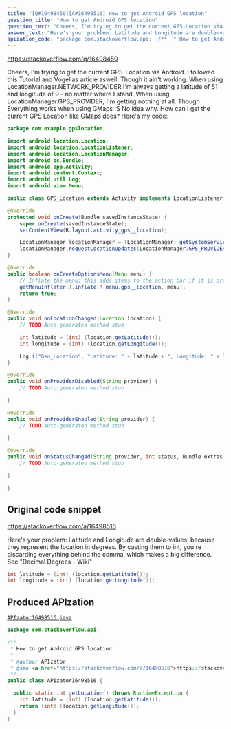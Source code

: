 ```yaml
---
title: "[Q#16498450][A#16498516] How to get Android GPS location"
question_title: "How to get Android GPS location"
question_text: "Cheers, I'm trying to get the current GPS-Location via Android. I followed this Tutorial and Vogellas article aswell. Though it ain't working. When using LocationManager.NETWORK_PROVIDER I'm always getting a latitude of 51 and longitude of 9 - no matter where I stand. When using LocationManager.GPS_PROVIDER, I'm getting nothing at all. Though Everything works when using GMaps :S No idea why. How can I get the current GPS Location like GMaps does? Here's my code:"
answer_text: "Here's your problem: Latitude and Longitude are double-values, because they represent the location in degrees. By casting them to int, you're discarding everything behind the comma, which makes a big difference. See \"Decimal Degrees - Wiki\""
apization_code: "package com.stackoverflow.api;  /**  * How to get Android GPS location  *  * @author APIzator  * @see <a href=\"https://stackoverflow.com/a/16498516\">https://stackoverflow.com/a/16498516</a>  */ public class APIzator16498516 {    public static int getLocation() throws RuntimeException {     int latitude = (int) (location.getLatitude());     return (int) (location.getLongitude());   } }"
---
```


https://stackoverflow.com/q/16498450

Cheers, I&#x27;m trying to get the current GPS-Location via Android. I followed this Tutorial and Vogellas article aswell. Though it ain&#x27;t working. When using LocationManager.NETWORK_PROVIDER I&#x27;m always getting a latitude of 51 and longitude of 9 - no matter where I stand. When using LocationManager.GPS_PROVIDER, I&#x27;m getting nothing at all.
Though Everything works when using GMaps :S No idea why. How can I get the current GPS Location like GMaps does?
Here&#x27;s my code:


```java
package com.example.gpslocation;

import android.location.Location;
import android.location.LocationListener;
import android.location.LocationManager;
import android.os.Bundle;
import android.app.Activity;
import android.content.Context;
import android.util.Log;
import android.view.Menu;

public class GPS_Location extends Activity implements LocationListener {

@Override
protected void onCreate(Bundle savedInstanceState) {
    super.onCreate(savedInstanceState);
    setContentView(R.layout.activity_gps__location);

    LocationManager locationManager = (LocationManager) getSystemService(Context.LOCATION_SERVICE);
    locationManager.requestLocationUpdates(LocationManager.GPS_PROVIDER, 0, 0, this);
}

@Override
public boolean onCreateOptionsMenu(Menu menu) {
    // Inflate the menu; this adds items to the action bar if it is present.
    getMenuInflater().inflate(R.menu.gps__location, menu);
    return true;
}

@Override
public void onLocationChanged(Location location) {
    // TODO Auto-generated method stub

    int latitude = (int) (location.getLatitude());
    int longitude = (int) (location.getLongitude());

    Log.i("Geo_Location", "Latitude: " + latitude + ", Longitude: " + longitude);
}

@Override
public void onProviderDisabled(String provider) {
    // TODO Auto-generated method stub

}

@Override
public void onProviderEnabled(String provider) {
    // TODO Auto-generated method stub

}

@Override
public void onStatusChanged(String provider, int status, Bundle extras) {
    // TODO Auto-generated method stub

}

}
```


## Original code snippet

https://stackoverflow.com/a/16498516

Here&#x27;s your problem:
Latitude and Longitude are double-values, because they represent the location in degrees.
By casting them to int, you&#x27;re discarding everything behind the comma, which makes a big difference. See &quot;Decimal Degrees - Wiki&quot;

```java
int latitude = (int) (location.getLatitude());
int longitude = (int) (location.getLongitude());
```

## Produced APIzation

[`APIzator16498516.java`](https://github.com/pasqualesalza/apization-temp-data/raw/master/apizations/java/APIzator16498516.java)

```java
package com.stackoverflow.api;

/**
 * How to get Android GPS location
 *
 * @author APIzator
 * @see <a href="https://stackoverflow.com/a/16498516">https://stackoverflow.com/a/16498516</a>
 */
public class APIzator16498516 {

  public static int getLocation() throws RuntimeException {
    int latitude = (int) (location.getLatitude());
    return (int) (location.getLongitude());
  }
}

```